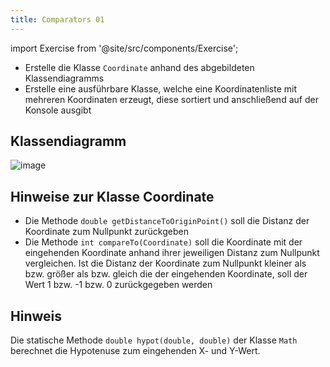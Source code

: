 ```yaml
---
title: Comparators 01
---
```


import Exercise from '@site/src/components/Exercise';

- Erstelle die Klasse `Coordinate` anhand des abgebildeten Klassendiagramms
- Erstelle eine ausführbare Klasse, welche eine Koordinatenliste mit mehreren
  Koordinaten erzeugt, diese sortiert und anschließend auf der Konsole ausgibt

## Klassendiagramm

![image](https://user-images.githubusercontent.com/47243617/170883361-ce10024b-9dfe-4d83-8b73-3bd470208a13.png)

## Hinweise zur Klasse Coordinate

- Die Methode `double getDistanceToOriginPoint()` soll die Distanz der
  Koordinate zum Nullpunkt zurückgeben
- Die Methode `int compareTo(Coordinate)` soll die Koordinate mit der
  eingehenden Koordinate anhand ihrer jeweiligen Distanz zum Nullpunkt
  vergleichen. Ist die Distanz der Koordinate zum Nullpunkt kleiner als bzw.
  größer als bzw. gleich die der eingehenden
  Koordinate, soll der Wert 1 bzw. -1 bzw. 0 zurückgegeben werden

## Hinweis

Die statische Methode `double hypot(double, double)` der Klasse `Math`
berechnet die Hypotenuse zum eingehenden X- und Y-Wert.

<Exercise pullRequest="47" branchSuffix="comparators/01" />

